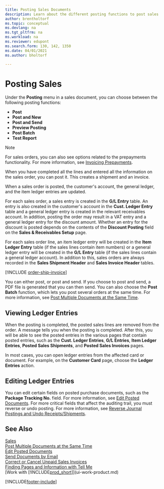 ```yaml
---
title: Posting Sales Documents
description: Learn about the different posting functions to post sales documents, and how you can update posted documents.
author: brentholtorf
ms.topic: conceptual
ms.devlang: na
ms.tgt_pltfrm: na
ms.workload: na
ms.reviewer: edupont
ms.search.form: 130, 142, 1350
ms.date: 04/01/2021
ms.author: bholtorf

---
```

# Posting Sales

Under the **Posting** menu in a sales document, you can choose between the following posting functions:

* **Post**
* **Post and New**
* **Post and Send**
* **Preview Posting**
* **Post Batch**
* **Test Report**

> [!NOTE]
> For sales orders, you can also see options related to the prepayments functionality. For more information, see [Invoicing Prepayments](finance-invoice-prepayments.md).

When you have completed all the lines and entered all the information on the sales order, you can post it. This creates a shipment and an invoice.

When a sales order is posted, the customer's account, the general ledger, and the item ledger entries are updated.

For each sales order, a sales entry is created in the **G/L Entry** table. An entry is also created in the customer's account in the **Cust. Ledger Entry** table and a general ledger entry is created in the relevant receivables account. In addition, posting the order may result in a VAT entry and a general ledger entry for the discount amount. Whether an entry for the discount is posted depends on the contents of the **Discount Posting** field on the **Sales & Receivables Setup** page.

For each sales order line, an item ledger entry will be created in the **Item Ledger Entry** table (if the sales lines contain item numbers) or a general ledger entry will be created in the **G/L Entry** table (if the sales lines contain a general ledger account). In addition to this, sales orders are always recorded in the **Sales Shipment Header** and **Sales Invoice Header** tables.

[!INCLUDE [order-ship-invoice](includes/order-ship-invoice.md)]

You can either post, or post and send. If you choose to post and send, a PDF file is generated that you can then send. You can also choose the **Post Batch** function, which lets you post several orders at the same time. For more information, see [Post Multiple Documents at the Same Time](ui-batch-posting.md).

## Viewing Ledger Entries

When the posting is completed, the posted sales lines are removed from the order. A message tells you when the posting is completed. After this, you will be able to see the posted entries in the various pages that contain posted entries, such as the **Cust. Ledger Entries**, **G/L Entries**, **Item Ledger Entries**, **Posted Sales Shipments**, and **Posted Sales Invoices** pages.  

In most cases, you can open ledger entries from the affected card or document. For example, on the **Customer Card** page, choose the **Ledger Entries** action.

## Editing Ledger Entries

You can edit certain fields on posted purchase documents, such as the **Package Tracking No.** field. For more information, see [Edit Posted Documents](across-edit-posted-document.md). For more critical fields that affect the auditing trail, you must reverse or undo posting. For more information, see [Reverse Journal Postings and Undo Receipts/Shipments](finance-how-reverse-journal-posting.md).

## See Also

[Sales](sales-manage-sales.md)  
[Post Multiple Documents at the Same Time](ui-batch-posting.md)  
[Edit Posted Documents](across-edit-posted-document.md)  
[Send Documents by Email](ui-how-send-documents-email.md)  
[Correct or Cancel Unpaid Sales Invoices](sales-how-correct-cancel-sales-invoice.md)  
[Finding Pages and Information with Tell Me](ui-search.md)  
[Work with [!INCLUDE[prod_short](includes/prod_short.md)]](ui-work-product.md)

[!INCLUDE[footer-include](includes/footer-banner.md)]  
